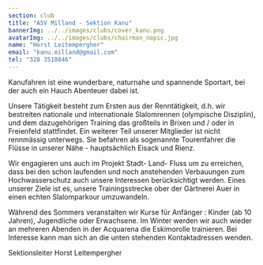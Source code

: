 ```yaml
---
section: club
title: "ASV Milland - Sektion Kanu"
bannerImg: ../../images/clubs/cover_kanu.png
avatarImg: ../../images/clubs/chairman_nopic.jpg
name: "Horst Leitempergher"
email: "kanu.milland@gmail.com"
tel: "328 3510846"
---
```


Kanufahren ist eine wunderbare, naturnahe und spannende Sportart, bei der auch ein Hauch Abenteuer dabei ist.  

Unsere Tätigkeit besteht zum Ersten aus der Renntätigkeit, d.h. wir bestreiten nationale und internationale Slalomrennen (olympische Disziplin),
und dem dazugehörigen Training das großteils in Brixen und / oder in Freienfeld stattfindet.
Ein weiterer Teil unserer Mitglieder ist nicht rennmässig unterwegs. Sie befahren als sogenannte Tourenfahrer die Flüsse in unserer Nähe -
hauptsächlich Eisack und Rienz.

Wir engagieren uns auch im Projekt Stadt- Land- Fluss um zu erreichen, dass bei den schon laufenden und noch anstehenden Verbauungen zum
Hochwasserschutz auch unsere Interessen berücksichtigt werden. Eines unserer Ziele ist es, unsere Trainingsstrecke ober der Gärtnerei Auer
in einen echten Slalomparkour umzuwandeln.  

Während des Sommers veranstalten wir Kurse für Anfänger : Kinder (ab 10 Jahren), Jugendliche oder Erwachsene. 
Im Winter werden wir auch wieder an mehreren Abenden in der Acquarena die Eskimorolle trainieren.
Bei Interesse kann man sich an die unten stehenden Kontaktadressen wenden.

Sektionsleiter 
Horst Leitempergher
